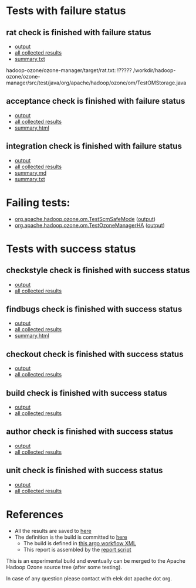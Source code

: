 # Tests with failure status

## rat check is finished with failure status

   * [output](https://raw.githubusercontent.com/elek/ozone-ci-03/master/pr/pr-hdds-2444-rwrk9/rat/output.log)
   * [all collected results](https://github.com/elek/ozone-ci-03/tree/master/pr/pr-hdds-2444-rwrk9/rat)
   * [summary.txt](https://github.com/elek/ozone-ci-03/tree/master/pr/pr-hdds-2444-rwrk9/rat/summary.txt)

hadoop-ozone/ozone-manager/target/rat.txt: !????? /workdir/hadoop-ozone/ozone-manager/src/test/java/org/apache/hadoop/ozone/om/TestOMStorage.java

## acceptance check is finished with failure status

   * [output](https://raw.githubusercontent.com/elek/ozone-ci-03/master/pr/pr-hdds-2444-rwrk9/acceptance/output.log)
   * [all collected results](https://github.com/elek/ozone-ci-03/tree/master/pr/pr-hdds-2444-rwrk9/acceptance)
   * [summary.html](https://elek.github.io/ozone-ci-03/pr/pr-hdds-2444-rwrk9/acceptance/summary.html)


## integration check is finished with failure status

   * [output](https://raw.githubusercontent.com/elek/ozone-ci-03/master/pr/pr-hdds-2444-rwrk9/integration/output.log)
   * [all collected results](https://github.com/elek/ozone-ci-03/tree/master/pr/pr-hdds-2444-rwrk9/integration)
   * [summary.md](https://github.com/elek/ozone-ci-03/tree/master/pr/pr-hdds-2444-rwrk9/integration/summary.md)
   * [summary.txt](https://github.com/elek/ozone-ci-03/tree/master/pr/pr-hdds-2444-rwrk9/integration/summary.txt)

# Failing tests: 

 * [org.apache.hadoop.ozone.om.TestScmSafeMode](hadoop-ozone/integration-test/org.apache.hadoop.ozone.om.TestScmSafeMode.txt) ([output](hadoop-ozone/integration-test/org.apache.hadoop.ozone.om.TestScmSafeMode-output.txt))
 * [org.apache.hadoop.ozone.om.TestOzoneManagerHA](hadoop-ozone/integration-test/org.apache.hadoop.ozone.om.TestOzoneManagerHA.txt) ([output](hadoop-ozone/integration-test/org.apache.hadoop.ozone.om.TestOzoneManagerHA-output.txt))


# Tests with success status

## checkstyle check is finished with success status

   * [output](https://raw.githubusercontent.com/elek/ozone-ci-03/master/pr/pr-hdds-2444-rwrk9/checkstyle/output.log)
   * [all collected results](https://github.com/elek/ozone-ci-03/tree/master/pr/pr-hdds-2444-rwrk9/checkstyle)


## findbugs check is finished with success status

   * [output](https://raw.githubusercontent.com/elek/ozone-ci-03/master/pr/pr-hdds-2444-rwrk9/findbugs/output.log)
   * [all collected results](https://github.com/elek/ozone-ci-03/tree/master/pr/pr-hdds-2444-rwrk9/findbugs)
   * [summary.html](https://elek.github.io/ozone-ci-03/pr/pr-hdds-2444-rwrk9/findbugs/summary.html)


## checkout check is finished with success status

   * [output](https://raw.githubusercontent.com/elek/ozone-ci-03/master/pr/pr-hdds-2444-rwrk9/checkout/output.log)
   * [all collected results](https://github.com/elek/ozone-ci-03/tree/master/pr/pr-hdds-2444-rwrk9/checkout)


## build check is finished with success status

   * [output](https://raw.githubusercontent.com/elek/ozone-ci-03/master/pr/pr-hdds-2444-rwrk9/build/output.log)
   * [all collected results](https://github.com/elek/ozone-ci-03/tree/master/pr/pr-hdds-2444-rwrk9/build)


## author check is finished with success status

   * [output](https://raw.githubusercontent.com/elek/ozone-ci-03/master/pr/pr-hdds-2444-rwrk9/author/output.log)
   * [all collected results](https://github.com/elek/ozone-ci-03/tree/master/pr/pr-hdds-2444-rwrk9/author)


## unit check is finished with success status

   * [output](https://raw.githubusercontent.com/elek/ozone-ci-03/master/pr/pr-hdds-2444-rwrk9/unit/output.log)
   * [all collected results](https://github.com/elek/ozone-ci-03/tree/master/pr/pr-hdds-2444-rwrk9/unit)




# References

 * All the results are saved to [here](https://github.com/elek/ozone-ci-03/tree/master/pr/pr-hdds-2444-rwrk9/)
 * The definition is the build is committed to [here](https://github.com/elek/argo-ozone)
    * The build is defined in [this argo workflow XML](https://github.com/elek/argo-ozone/blob/master/ozone-build.yaml)
    * This report is assembled by the [report script](https://github.com/elek/argo-ozone/blob/master/scripts/report.sh)

This is an experimental build and eventually can be merged to the Apache Hadoop Ozone source tree (after some testing).

In case of any question please contact with elek dot apache dot org.
